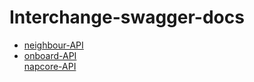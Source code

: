 <h1>Interchange-swagger-docs</h1>
<ul>
  <li>
<a href="https://nordicwayinterchange.github.io/interchange-swagger-docs/swagger-neighbour/index.html"> neighbour-API </a> 
  </li>
  <li>
<a href="https://nordicwayinterchange.github.io/interchange-swagger-docs/swagger-onboard/index.html"> onboard-API </a>
  </li>
<a href="https://nordicwayinterchange.github.io/interchange-swagger-docs/swagger-napcore/index.html"> napcore-API </a>
</ul>
